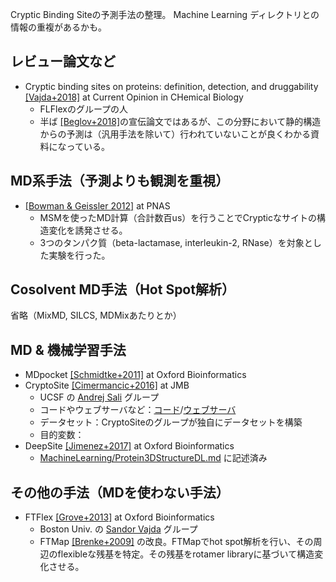 Cryptic Binding Siteの予測手法の整理。
Machine Learning ディレクトリとの情報の重複があるかも。
<!-- TEMPLATE
* NAME [[AUTHOR YEAR]](ADDRESS) at JOURNAL NAME
  * INSTITUTE NAME の PRINCIPAL INVESTIGATOR グループ
  * コードやウェブサーバなど：存在すればアドレスを記述
  * データセット：
  * 目的変数：
  * 推しポイント（あれば）
-->

## レビュー論文など
* Cryptic binding sites on proteins: definition, detection, and druggability [[Vajda+2018]](https://doi.org/10.1016/j.cbpa.2018.05.003) at Current Opinion in CHemical Biology
  * FLFlexのグループの人
  * 半ば [[Beglov+2018]](http://www.pnas.org/lookup/doi/10.1073/pnas.1711490115)の宣伝論文ではあるが、この分野において静的構造からの予測は（汎用手法を除いて）行われていないことが良くわかる資料になっている。

## MD系手法（予測よりも観測を重視）
* [[Bowman & Geissler 2012]](https://www.pnas.org/content/109/29/11681) at PNAS
  * MSMを使ったMD計算（合計数百us）を行うことでCrypticなサイトの構造変化を誘発させる。
  * 3つのタンパク質（beta-lactamase, interleukin-2, RNase）を対象とした実験を行った。

## Cosolvent MD手法（Hot Spot解析）
省略（MixMD, SILCS, MDMixあたりとか）

## MD & 機械学習手法
  
* MDpocket [[Schmidtke+2011]](https://academic.oup.com/bioinformatics/article-lookup/doi/10.1093/bioinformatics/btr550) at Oxford Bioinformatics
* CryptoSite [[Cimermancic+2016]](https://www.sciencedirect.com/science/article/pii/S0022283616000851) at JMB
  * UCSF の [Andrej Sali](https://salilab.org/) グループ
  * コードやウェブサーバなど：[コード](https://github.com/salilab/cryptosite/)/[ウェブサーバ](https://modbase.compbio.ucsf.edu/cryptosite/)
  * データセット：CryptoSiteのグループが独自にデータセットを構築
  * 目的変数：
* DeepSite [[Jimenez+2017]](https://academic.oup.com/bioinformatics/article/33/19/3036/3859178) at Oxford Bioinformatics
  * [MachineLearning/Protein3DStructureDL.md](https://github.com/keisuke-yanagisawa/knowledge/blob/master/MachineLearning/Protein3DStructureDL.md) に記述済み 

## その他の手法（MDを使わない手法）

* FTFlex [[Grove+2013]](https://academic.oup.com/bioinformatics/article/29/9/1218/217688) at Oxford Bioinformatics
  * Boston Univ. の [Sandor Vajda](https://structure.bu.edu/) グループ
  * FTMap [[Brenke+2009]](https://academic.oup.com/bioinformatics/article-lookup/doi/10.1093/bioinformatics/btp036) の改良。FTMapでhot spot解析を行い、その周辺のflexibleな残基を特定。その残基をrotamer libraryに基づいて構造変化させる。
